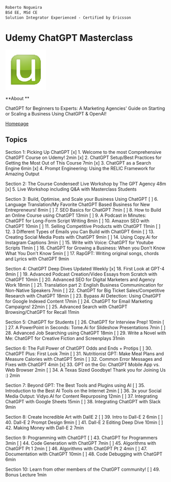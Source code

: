 ```
Roberto Nogueira  
BSd EE, MSd CE
Solution Integrator Experienced - Certified by Ericsson
```
# Udemy ChatGPT Masterclass

![udemy image](images/udemy.png)

**About **

ChatGPT for Beginners to Experts: A Marketing Agencies' Guide on Starting or Scaling a Business Using ChatGPT & OpenAI!

[Homepage](https://justworks.udemy.com/course/chatgpt-masterclass-a-complete-chatgpt-guide-for-beginners/learn/lecture/35583582#overview)

## Topics

Section 1: Picking Up ChatGPT
[x] 1. Welcome to the most Comprehensive ChatGPT Course on Udemy! 2min
[x] 2. ChatGPT Setup/Best Practices for Getting the Most Out of This Course 7min
[x] 3. ChatGPT as a Search Engine 6min
[x] 4. Prompt Engineering: Using the RELIC Framework for Amazing Output

Section 2: The Course Condensed! Live Workshop by The GPT Agency 48m
[x] 5. Live Workshop including Q&A with Masterclass Students

Section 3: Build, Optimise, and Scale your Business Using ChatGPT
[ ]  6. Language Translation/My Favorite ChatGPT Based Business for New Entrepreneurs! 8min
[ ]  7. SEO Basics for ChatGPT 7min
[ ]  8. How to Build an Online Course using ChatGPT 13min
[ ]  9. A Podcast in Minutes: ChatGPT for Long-Form Script Writing 8min
[ ] 10. Amazon SEO with ChatGPT 10min
[ ] 11. Selling Competitive Products with ChatGPT 11min
[ ] 12. 3 Different Types of Emails you Can Build with ChatGPT 6min
[ ] 13. Creating Social Media Posts with ChatGPT 9min
[ ] 14. Using Copy.Ai for Instagram Captions 3min
[ ] 15. Write with Voice: ChatGPT for Youtube Scripts 11min
[ ] 16. ChatGPT for Growing a Business: When you Don't Know What You Don't Know 5min
[ ] 17. RapGPT: Writing original songs, chords and Lyrics with ChatGPT 9min

Section  4: ChatGPT Deep Dives Updated Weekly
[x] 18. First Look at GPT-4 9min
[ ] 19. Advanced Podcast Creation/Video Essays from Scratch with ChatGPT 10min
[ ] 20. Advanced SEO for Digital Marketers and Agency Work 18min
[ ] 21. Translation part 2: English Business Communincation for Non-Native Speakers 7min
[ ] 22. ChatGPT for Big Ticket Sales/Competitive Research with ChatGPT 18min
[ ] 23. Bypass AI Detection: Using ChatGPT for Google Indexed Content 17min
[ ] 24. ChatGPT for Email Marketing Campaigns! 22min
[ ] 25. Advanced Search with ChatGPT Browsing/ChatGPT for Recall 11min

Section  5: ChatGPT for Students
[ ] 26. ChatGPT for Interview Prep! 10min
[ ] 27. A PowerPoint in Seconds: Tome.Ai for Slideshow Presentations 7min
[ ] 28. Advanced Job Searching using ChatGPT 18min
[ ] 29. Write a Novel with Me: ChatGPT for Creative Fiction and Screenplays 31min

Section  6: The Full Power of ChatGPT Odds and Ends + Protips
[ ] 30. ChatGPT Plus: First Look 7min
[ ] 31. Nutritionist GPT: Make Meal Plans and Measure Calories with ChatGPT 5min
[ ] 32. Common Error Messages and Fixes with ChatGPT 4min
[x] 33. GPT on the Go: ChatGPT Mobile App vs. Web Browser 2min
[ ] 34. A Texas Sized Goodbye! Thank you for Joining Us :) 2min

Section  7: Beyond GPT: The Best Tools and Plugins using AI
[ ] 35. Introduction to the Best AI Tools on the Internet 2min
[ ] 36. 3x your Social Media Output: Vidyo.AI for Content Repurposing 12min
[ ] 37. Integrating ChatGPT with Google Sheets 15min
[ ] 38. Integrating ChatGPT with Slack 9min

Section  8: Create Incredible Art with DallE 2
[ ] 39. Intro to Dall-E 2 6min
[ ] 40. Dall-E 2 Prompt Design 9min
[ ] 41. Dall-E 2 Editing Deep Dive 10min
[ ] 42. Making Money with Dall-E 2 7min

Section  9: Programming with ChatGPT
[ ] 43. ChatGPT for Programmers 3min
[ ] 44. Code Generation with ChatGPT 7min
[ ] 45. Algorithms with ChatGPT Pt 1 2min
[ ] 46. Algorithms with ChatGPT Pt 2 4min
[ ] 47. Documentation with ChatGPT 10min
[ ] 48. Code Debugging with ChatGPT 6min

Section 10: Learn from other members of the ChatGPT community!
[ ] 49. Bonus Lecture 1min

